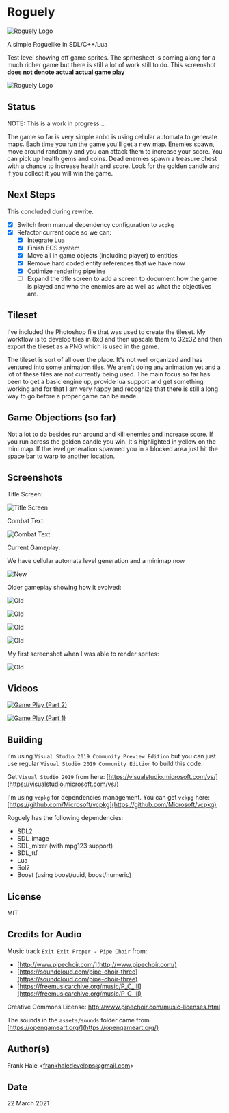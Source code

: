 # Roguely

![Roguely Logo](assets/roguely-logo.png)

A simple Roguelike in SDL/C++/Lua

Test level showing off game sprites. The spritesheet is coming along for a much
richer game but there is still a lot of work still to do. This screenshot **does
not denote actual actual game play**

![Roguely Logo](screenshots/sprite-sandbox.png)

## Status

NOTE: This is a work in progress...

The game so far is very simple anbd is using cellular automata to generate maps.
Each time you run the game you'll get a new map. Enemies spawn, move around
randomly and you can attack them to increase your score. You can pick up health
gems and coins. Dead enemies spawn a treasure chest with a chance to increase
health and score. Look for the golden candle and if you collect it you will win
the game.

## Next Steps

This concluded during rewrite.

- [x] Switch from manual dependency configuration to `vcpkg`
- [x] Refactor current code so we can:
  - [x] Integrate Lua
  - [x] Finish ECS system
  - [x] Move all in game objects (including player) to entities
  - [x] Remove hard coded entity references that we have now
  - [x] Optimize rendering pipeline
  - [ ] Expand the title screen to add a screen to document how the game is played and who the enemies are as well as what the objectives are.

## Tileset

I've included the Photoshop file that was used to create the tileset. My
workflow is to develop tiles in 8x8 and then upscale them to 32x32 and then
export the tileset as a PNG which is used in the game.

The tileset is sort of all over the place. It's not well organized and has
ventured into some animation tiles. We aren't doing any animation yet and a lot
of these tiles are not currently being used. The main focus so far has been to
get a basic engine up, provide lua support and get something working and for
that I am very happy and recognize that there is still a long way to go before
a proper game can be made.

## Game Objections (so far)

Not a lot to do besides run around and kill enemies and increase score. If you
run across the golden candle you win. It's highlighted in yellow on the mini
map. If the level generation spawned you in a blocked area just hit the space
bar to warp to another location.

## Screenshots

Title Screen:

![Title Screen](screenshots/title-screen.png)

Combat Text:

![Combat Text](screenshots/combat-text.png)

Current Gameplay:

We have cellular automata level generation and a minimap now

![New](screenshots/sixth.png)

Older gameplay showing how it evolved:

![Old](screenshots/fifth.png)

![Old](screenshots/fourth.png)

![Old](screenshots/third.png)

![Old](screenshots/second.png)

My first screenshot when I was able to render sprites:

![Old](screenshots/first.png)

## Videos

[![Game Play (Part 2)](https://img.youtube.com/vi/Bs1GXWLNYok/0.jpg)](https://www.youtube.com/watch?v=Bs1GXWLNYok)

[![Game Play (Part 1)](https://img.youtube.com/vi/IOBuFlfgCSE/0.jpg)](https://www.youtube.com/watch?v=IOBuFlfgCSE)

## Building

I'm using `Visual Studio 2019 Community Preview Edition` but you can just use
regular `Visual Studio 2019 Community Edition` to build this code.

Get `Visual Studio 2019` from here: [https://visualstudio.microsoft.com/vs/](https://visualstudio.microsoft.com/vs/)

I'm using `vcpkg` for dependencies management. You can get `vckpg` here: [https://github.com/Microsoft/vcpkg](https://github.com/Microsoft/vcpkg)

Roguely has the following dependencies:

- SDL2
- SDL_image
- SDL_mixer (with mpg123 support)
- SDL_ttf
- Lua
- Sol2
- Boost (using boost/uuid, boost/numeric)

## License

MIT

## Credits for Audio

Music track `Exit Exit Proper - Pipe Choir` from:

- [http://www.pipechoir.com/](http://www.pipechoir.com/)
- [https://soundcloud.com/pipe-choir-three](https://soundcloud.com/pipe-choir-three)
- [https://freemusicarchive.org/music/P_C_III](https://freemusicarchive.org/music/P_C_III)

Creative Commons License: http://www.pipechoir.com/music-licenses.html

The sounds in the `assets/sounds` folder came from [https://opengameart.org/](https://opengameart.org/)

## Author(s)

Frank Hale &lt;frankhaledevelops@gmail.com&gt;

## Date

22 March 2021
